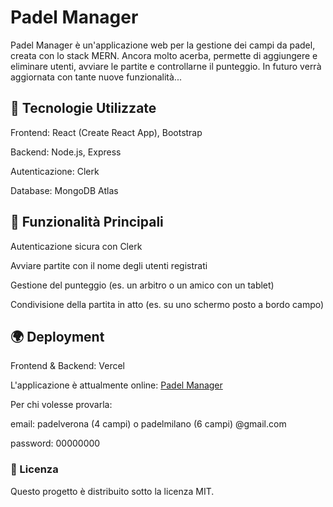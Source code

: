 # Padel Manager

Padel Manager è un'applicazione web per la gestione dei campi da padel, creata con lo stack MERN.
Ancora molto acerba, permette di aggiungere e eliminare utenti, avviare le partite e controllarne il punteggio. In futuro verrà aggiornata con tante nuove funzionalità...

## 🚀 Tecnologie Utilizzate

Frontend: React (Create React App), Bootstrap

Backend: Node.js, Express

Autenticazione: Clerk

Database: MongoDB Atlas

## 📌 Funzionalità Principali

Autenticazione sicura con Clerk

Avviare partite con il nome degli utenti registrati

Gestione del punteggio (es. un arbitro o un amico con un tablet)

Condivisione della partita in atto (es. su uno schermo posto a bordo campo)

## 🌍 Deployment

Frontend & Backend: Vercel

L'applicazione è attualmente online: [Padel Manager](https://padelmanager.vercel.app/)

Per chi volesse provarla:

email: padelverona (4 campi) o padelmilano (6 campi) @gmail.com

password: 00000000

### 📜 Licenza

Questo progetto è distribuito sotto la licenza MIT.
